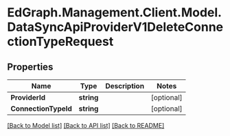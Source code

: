 # EdGraph.Management.Client.Model.DataSyncApiProviderV1DeleteConnectionTypeRequest

## Properties

Name | Type | Description | Notes
------------ | ------------- | ------------- | -------------
**ProviderId** | **string** |  | [optional] 
**ConnectionTypeId** | **string** |  | [optional] 

[[Back to Model list]](../README.md#documentation-for-models) [[Back to API list]](../README.md#documentation-for-api-endpoints) [[Back to README]](../README.md)

